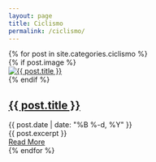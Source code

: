 ```yaml
---
layout: page
title: Ciclismo
permalink: /ciclismo/
---
```


<div class="posts">
  {% for post in site.categories.ciclismo %}
    <article class="post">
      {% if post.image %}
        <div class="post-image">
          <a href="{{ post.url }}">
            <img src="{{ post.image | prepend: site.baseurl }}" alt="{{ post.title }}">
          </a>
        </div>
      {% endif %}
      <h2 class="post-title">
        <a href="{{ post.url }}">{{ post.title }}</a>
      </h2>
      <div class="post-date">{{ post.date | date: "%B %-d, %Y" }}</div>
      <div class="post-excerpt">
        {{ post.excerpt }}
      </div>
      <a href="{{ post.url }}" class="read-more">Read More</a>
    </article>
  {% endfor %}
</div>